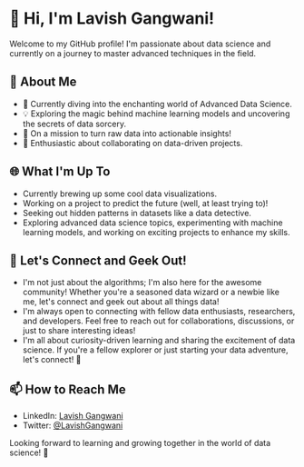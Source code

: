 # 👋 Hi, I'm Lavish Gangwani!

Welcome to my GitHub profile! I'm passionate about data science and currently on a journey to master advanced techniques in the field.

## 👀 About Me

- 🌱 Currently diving into the enchanting world of Advanced Data Science.
- 💡 Exploring the magic behind machine learning models and uncovering the secrets of data sorcery.
- 🚀 On a mission to turn raw data into actionable insights!
- 🚀 Enthusiastic about collaborating on data-driven projects.

## 🌐 What I'm Up To

- Currently brewing up some cool data visualizations.
- Working on a project to predict the future (well, at least trying to)!
- Seeking out hidden patterns in datasets like a data detective.
- Exploring advanced data science topics, experimenting with machine learning models, and working on exciting projects to enhance my skills.

## 🌈 Let's Connect and Geek Out!

- I'm not just about the algorithms; I'm also here for the awesome community! Whether you're a seasoned data wizard or a newbie like me, let's connect and geek out about all things data!
- I'm always open to connecting with fellow data enthusiasts, researchers, and developers. Feel free to reach out for collaborations, discussions, or just to share interesting ideas!
- I'm all about curiosity-driven learning and sharing the excitement of data science. If you're a fellow explorer or just starting your data adventure, let's connect! 🌟

## 📫 How to Reach Me

- LinkedIn: [Lavish Gangwani](https://www.linkedin.com/in/lavishgangwani/)
- Twitter: [@LavishGangwani](https://twitter.com/LavishGangwani)

Looking forward to learning and growing together in the world of data science! 🚀


<!---
Lavishgangwani/Lavishgangwani is a ✨ special ✨ repository because its `README.md` (this file) appears on your GitHub profile.
You can click the Preview link to take a look at your changes.
--->
